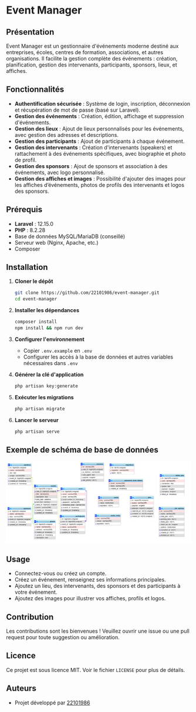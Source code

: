 # Event Manager

## Présentation

Event Manager est un gestionnaire d'événements moderne destiné aux entreprises, écoles, centres de formation, associations, et autres organisations. Il facilite la gestion complète des événements : création, planification, gestion des intervenants, participants, sponsors, lieux, et affiches.

## Fonctionnalités

- **Authentification sécurisée** : Système de login, inscription, déconnexion et récupération de mot de passe (basé sur Laravel).
- **Gestion des événements** : Création, édition, affichage et suppression d'événements.
- **Gestion des lieux** : Ajout de lieux personnalisés pour les événements, avec gestion des adresses et descriptions.
- **Gestion des participants** : Ajout de participants à chaque événement.
- **Gestion des intervenants** : Création d'intervenants (speakers) et rattachement à des événements spécifiques, avec biographie et photo de profil.
- **Gestion des sponsors** : Ajout de sponsors et association à des événements, avec logo personnalisé.
- **Gestion des affiches et images** : Possibilité d'ajouter des images pour les affiches d’événements, photos de profils des intervenants et logos des sponsors.

## Prérequis

- **Laravel** : 12.15.0
- **PHP** : 8.2.28
- Base de données MySQL/MariaDB (conseillé)
- Serveur web (Nginx, Apache, etc.)
- Composer

## Installation

1. **Cloner le dépôt**
   ```bash
   git clone https://github.com/22101986/event-manager.git
   cd event-manager
   ```

2. **Installer les dépendances**
   ```bash
   composer install
   npm install && npm run dev
   ```

3. **Configurer l'environnement**
   - Copier `.env.example` en `.env`
   - Configurer les accès à la base de données et autres variables nécessaires dans `.env`

4. **Générer la clé d'application**
   ```bash
   php artisan key:generate
   ```

5. **Exécuter les migrations**
   ```bash
   php artisan migrate
   ```

6. **Lancer le serveur**
   ```bash
   php artisan serve
   ```

## Exemple de schéma de base de données

![Shéma base de donnée (phpMyAdmin)](shema_mySQL.png)

## Usage

- Connectez-vous ou créez un compte.
- Créez un événement, renseignez ses informations principales.
- Ajoutez un lieu, des intervenants, des sponsors et des participants à votre événement.
- Ajoutez des images pour illustrer vos affiches, profils et logos.

## Contribution

Les contributions sont les bienvenues ! Veuillez ouvrir une issue ou une pull request pour toute suggestion ou amélioration.

## Licence

Ce projet est sous licence MIT. Voir le fichier `LICENSE` pour plus de détails.

## Auteurs

- Projet développé par [22101986](https://github.com/22101986)
